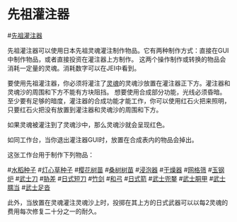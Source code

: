 # 先祖灌注器

#[先祖灌注器](block:betterwithaddons:ancestry_infuser@0)

先祖灌注器可以使用日本先祖灵魂灌注制作物品。它有两种制作方式：直接在GUI中制作物品，或者直接投资在灌注器上方制作。
这两个操作制作或转换的物品会消耗一定量的灵魂。消耗数字可以在JEI中看到。

要使用先祖灌注器，你必须将灌注了[灵魂](../mechanics/spirits.md)的灵魂沙放置在灌注器正下方。灌注器和灵魂沙的周围和下方不能有方块阻挡。
想要使用合成部分功能，光线必须昏暗。至少要有足够的暗度，灌注器的合成功能才能工作，你可以使用红石火把来照明，只要红石火把没有放置到灌注器和灵魂沙的周围和下方。

如果灵魂被灌注到了灵魂沙中，那么灵魂沙就会呈现红色。

如同工作台，当你退出灌注器GUI时，放置在合成表内的物品会掉出。

这张工作台用于制作下列物品：

#[水稻种子](block:betterwithaddons:crop_rice@0)
#[灯心草种子](block:betterwithaddons:crop_rush@0)
#[樱花树苗](block:betterwithaddons:sapling_sakura@0)
#[桑树树苗](block:betterwithaddons:sapling_mulberry@0)
#[浸泡器](block:betterwithaddons:cherrybox@0)
#[干燥器](block:betterwithaddons:cherrybox@1)
#[网格筛](block:betterwithaddons:netted_screen@0)
#[玉钢炉](block:betterwithaddons:tatara@0)
#[武士刀](item:betterwithaddons:katana@0)
#[胁差](item:betterwithaddons:wakizashi@0)
#[日式短刀](item:betterwithaddons:tanto@0)
#[竹剑](item:betterwithaddons:shinai@0)
#[和弓](item:betterwithaddons:yumi@0)
#[日式箭](item:betterwithaddons:ya@0)
#[武士兜鍪](item:betterwithaddons:helmet_samurai@0)
#[武士胴甲](item:betterwithaddons:chest_samurai@0)
#[武士臑当](item:betterwithaddons:legs_samurai@0)
#[武士足沓](item:betterwithaddons:boots_samurai@0)

此外，当放置在灵魂灌注灵魂沙上时，投掷在其上方的日式武器可以以每2灵魂的费用每次修复二十分之一的耐久。